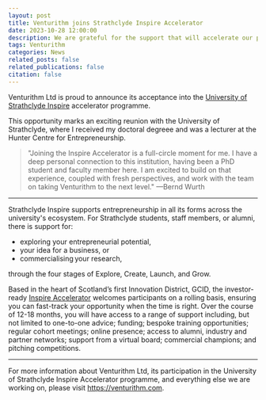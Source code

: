 ```yaml
---
layout: post
title: Venturithm joins Strathclyde Inspire Accelerator
date: 2023-10-28 12:00:00
description: We are grateful for the support that will accelerate our product development and go-to-market.
tags: Venturithm
categories: News
related_posts: false
related_publications: false
citation: false
---
```


Venturithm Ltd is proud to announce its acceptance into the <a href="https://www.strath.ac.uk/workwithus/strathclydeinspire/">University of Strathclyde Inspire</a> accelerator programme.

This opportunity marks an exciting reunion with the University of Strathclyde, where I received my doctoral degreee and was a lecturer at the Hunter Centre for Entrepreneurship.

> "Joining the Inspire Accelerator is a full-circle moment for me. I have a deep personal connection to this institution, having been a PhD student and faculty member here. I am excited to build on that experience, coupled with fresh perspectives, and work with the team on taking Venturithm to the next level."
> —Bernd Wurth

<hr>

Strathclyde Inspire supports entrepreneurship in all its forms across the university's ecosystem. For Strathclyde students, staff members, or alumni, there is support for:

<ul>
    <li>exploring your entrepreneurial potential, </li>
    <li>your idea for a business, or </li>
    <li>commercialising your research,</li>
</ul>

through the four stages of Explore, Create, Launch, and Grow.

Based in the heart of Scotland’s first Innovation District, GCID, the investor-ready <a href="https://www.strath.ac.uk/workwithus/strathclydeinspire/">Inspire Accelerator</a> welcomes participants on a rolling basis, ensuring you can fast-track your opportunity when the time is right. Over the course of 12-18 months, you will have access to a range of support including, but not limited to one-to-one advice; funding; bespoke training opportunities; regular cohort meetings; online presence; access to alumni, industry and partner networks; support from a virtual board; commercial champions; and pitching competitions.

<hr>

For more information about Venturithm Ltd, its participation in the University of Strathclyde Inspire Accelerator programme, and everything else we are working on, please visit <a href="https://venturithm.com">https://venturithm.com</a>.

